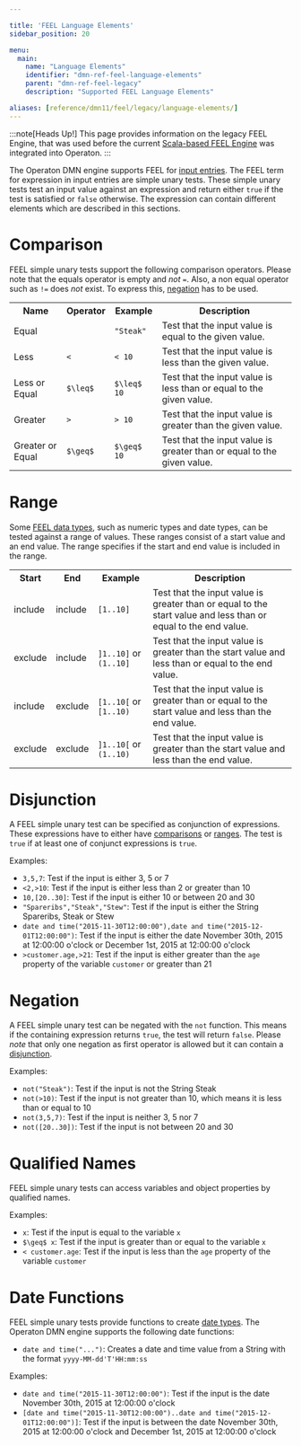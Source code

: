 ```yaml
---

title: 'FEEL Language Elements'
sidebar_position: 20

menu:
  main:
    name: "Language Elements"
    identifier: "dmn-ref-feel-language-elements"
    parent: "dmn-ref-feel-legacy"
    description: "Supported FEEL Language Elements"

aliases: [reference/dmn11/feel/legacy/language-elements/]
---
```


:::note[Heads Up!]
This page provides information on the legacy FEEL Engine, that was used before the
current <a href="../../../../../documentation/user-guide/dmn-engine/feel/index.md">Scala-based FEEL Engine</a>
was integrated into Operaton.
:::

The Operaton DMN engine supports FEEL for [input entries]. The FEEL term for
expression in input entries are simple unary tests. These simple unary tests
test an input value against an expression and return either `true` if the test
is satisfied or `false` otherwise. The expression can contain different
elements which are described in this sections.

# Comparison

FEEL simple unary tests support the following comparison operators. Please
note that the equals operator is empty and *not* `=`. Also, a non equal operator such as `!=`
does *not* exist. To express this, [negation] has to be used.

<table class="table table-striped">
  <tr>
    <th>Name</th>
    <th>Operator</th>
    <th>Example</th>
    <th>Description</th>
  </tr>
  <tr>
    <td>Equal</td>
    <td><code></code></td>
    <td><code>"Steak"</code></td>
    <td>Test that the input value is equal to the given value.</td>
  </tr>
  <tr>
    <td>Less</td>
    <td><code>&lt;</code></td>
    <td><code>&lt; 10</code></td>
    <td>Test that the input value is less than the given value.</td>
  </tr>
  <tr>
    <td>Less or Equal</td>
    <td><code>$\leq$</code></td>
    <td><code>$\leq$ 10</code></td>
    <td>Test that the input value is less than or equal to the given value.</td>
  </tr>
  <tr>
    <td>Greater</td>
    <td><code>></code></td>
    <td><code>> 10</code></td>
    <td>Test that the input value is greater than the given value.</td>
  </tr>
  <tr>
    <td>Greater or Equal</td>
    <td><code>$\geq$</code></td>
    <td><code>$\geq$ 10</code></td>
    <td>Test that the input value is greater than or equal to the given value.</td>
  </tr>
</table>

# Range

Some [FEEL data types], such as numeric types and date types, can be tested against
a range of values. These ranges consist of a start value and an end value. The
range specifies if the start and end value is included in the range.

<table class="table table-striped">
  <tr>
    <th>Start</th>
    <th>End</th>
    <th>Example</th>
    <th>Description</th>
  </tr>
  <tr>
    <td>include</td>
    <td>include</td>
    <td><code>[1..10]</code></td>
    <td>
      Test that the input value is greater than or equal to the start value and
      less than or equal to the end value.
    </td>
  </tr>
  <tr>
    <td>exclude</td>
    <td>include</td>
    <td><code>]1..10]</code> or <code>(1..10]</code></td>
    <td>
      Test that the input value is greater than the start value and less than
      or equal to the end value.
    </td>
  </tr>
  <tr>
    <td>include</td>
    <td>exclude</td>
    <td><code>[1..10[</code> or <code>[1..10)</code></td>
    <td>
      Test that the input value is greater than or equal to the start value and
      less than the end value.
    </td>
  </tr>
  <tr>
    <td>exclude</td>
    <td>exclude</td>
    <td><code>]1..10[</code> or <code>(1..10)</code></td>
    <td>
      Test that the input value is greater than the start value and less than
      the end value.
    </td>
  </tr>
</table>

# Disjunction

A FEEL simple unary test can be specified as conjunction of expressions. These
expressions have to either have [comparisons] or [ranges]. The test is `true` if
at least one of conjunct expressions is `true`.

Examples:

- `3,5,7`: Test if the input is either 3, 5 or 7
- `<2,>10`: Test if the input is either less than 2 or greater than 10
- `10,[20..30]`: Test if the input is either 10 or between 20 and 30
- `"Spareribs","Steak","Stew"`: Test if the input is either the String
  Spareribs, Steak or Stew
- `date and time("2015-11-30T12:00:00"),date and time("2015-12-01T12:00:00")`:
  Test if the input is either the date November 30th, 2015 at 12:00:00 o'clock or
  December 1st, 2015 at 12:00:00 o'clock
- `>customer.age,>21`: Test if the input is either greater than the `age`
  property of the variable `customer` or greater than 21

# Negation

A FEEL simple unary test can be negated with the `not` function. This means if
the containing expression returns `true`, the test will return `false`. Please
*note* that only one negation as first operator is allowed but it can contain
a [disjunction].

Examples:

- `not("Steak")`: Test if the input is not the String Steak
- `not(>10)`: Test if the input is not greater than 10, which means it is less
  than or equal to 10
- `not(3,5,7)`: Test if the input is neither 3, 5 nor 7
- `not([20..30])`: Test if the input is not between 20 and 30

# Qualified Names

FEEL simple unary tests can access variables and object properties by
qualified names.

Examples:

- `x`: Test if the input is equal to the variable `x`
- `$\geq$ x`: Test if the input is greater than or equal to the variable `x`
- `< customer.age`: Test if the input is less than the `age` property of the
  variable `customer`

# Date Functions

FEEL simple unary tests provide functions to create [date types]. The Operaton
DMN engine supports the following date functions:

- `date and time("...")`: Creates a date and time value from a String with the
  format `yyyy-MM-dd'T'HH:mm:ss`

Examples:

- `date and time("2015-11-30T12:00:00")`: Test if the input is the date
  November 30th, 2015 at 12:00:00 o'clock
- `[date and time("2015-11-30T12:00:00")..date and
  time("2015-12-01T12:00:00")]`: Test if the input is between the date
  November 30th, 2015 at 12:00:00 o'clock and December 1st, 2015 at 12:00:00
  o'clock



[comparisons]: #comparison
[ranges]: #range
[disjunction]: #disjunction
[negation]: #negation
[FEEL data types]: ../../feel/legacy/data-types.md
[date types]: ../../feel/legacy/data-types.md#date
[input entries]: ../../decision-table/rule.md#input-entry-condition

